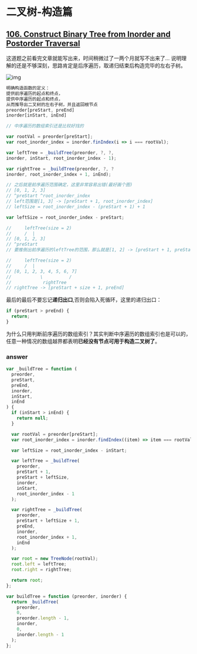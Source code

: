 # 二叉树-构造篇

## [106. Construct Binary Tree from Inorder and Postorder Traversal](https://leetcode.com/problems/construct-binary-tree-from-inorder-and-postorder-traversal/)

这道题之前看完文章就能写出来，时间稍微过了一两个月就写不出来了... 说明理解的还是不够深刻，思路肯定是后序遍历，取递归结束后构造完毕的左右子树。

![img](https://labuladong.github.io/algo/images/%e4%ba%8c%e5%8f%89%e6%a0%91%e7%b3%bb%e5%88%972/1.jpeg)

```js
明确构造函数的定义：
提供前序遍历的起点和终点，
提供中序遍历的起点和终点，
从而推导出二叉树的左右子树，并且返回根节点
preorder[preStart, preEnd]
inorder[inStart, inEnd]
```

```js
// 中序遍历的数组索引还是比较好找的

var rootVal = preorder[preStart];
var root_inorder_index = inorder.finIndex(i => i === rootVal);

var leftTree = _buildTree(preorder, ?, ?,
inorder, inStart, root_inorder_index - 1);

var rightTree = _buildTree(preorder, ?, ?
inorder, root_inorder_index + 1, inEnd);

// 之后就是前序遍历范围确定，这里非常容易出错(最好画个图)
// [0, 1, 2, 3]
// ^preStart ^root_inorder_index
// left范围是[1, 3] -> [preStart + 1, root_inorder_index]
// leftSize = root_inorder_index - (preStart + 1) + 1

var leftSize = root_inorder_index - preStart;

//     leftTree(size = 2)
//     /  |
// [0, 1, 2, 3]
// ^preStart
// 要推倒出前序遍历的leftTree的范围，那么就是[1, 2] -> [preStart + 1, preStart + size]

//     leftTree(size = 2)
//     /  |
// [0, 1, 2, 3, 4, 5, 6, 7]
//           \          /
//            rightTree
// rightTree -> [preStart + size + 1, preEnd]
```

最后的最后不要忘记**递归出口**,否则会陷入死循环，这里的递归出口：

```js
if (preStart > preEnd) {
  return;
}
```

为什么只用判断前序遍历的数组索引？其实判断中序遍历的数组索引也是可以的，任意一种情况的数组越界都表明**已经没有节点可用于构造二叉树了**。

### answer

```js
var _buildTree = function (
  preorder,
  preStart,
  preEnd,
  inorder,
  inStart,
  inEnd
) {
  if (inStart > inEnd) {
    return null;
  }

  var rootVal = preorder[preStart];
  var root_inorder_index = inorder.findIndex((item) => item === rootVal);

  var leftSize = root_inorder_index - inStart;

  var leftTree = _buildTree(
    preorder,
    preStart + 1,
    preStart + leftSize,
    inorder,
    inStart,
    root_inorder_index - 1
  );

  var rightTree = _buildTree(
    preorder,
    preStart + leftSize + 1,
    preEnd,
    inorder,
    root_inorder_index + 1,
    inEnd
  );

  var root = new TreeNode(rootVal);
  root.left = leftTree;
  root.right = rightTree;

  return root;
};

var buildTree = function (preorder, inorder) {
  return _buildTree(
    preorder,
    0,
    preorder.length - 1,
    inorder,
    0,
    inorder.length - 1
  );
};
```
